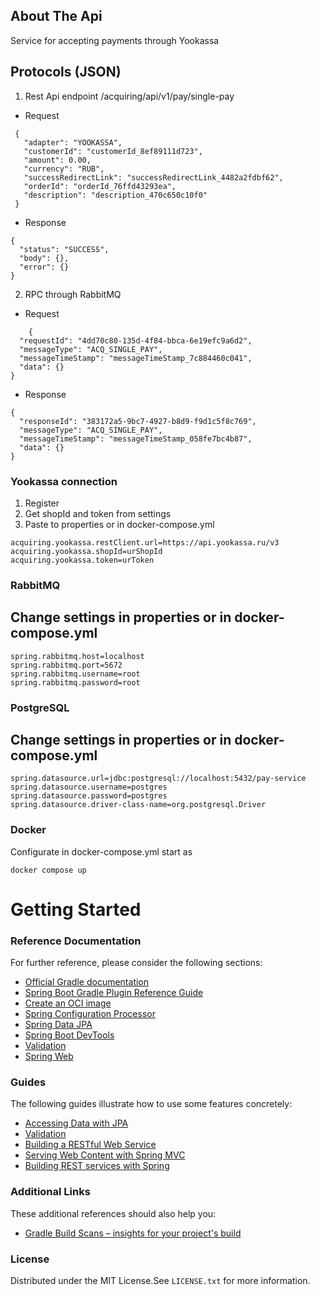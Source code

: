 ## About The Api

Service for accepting payments through Yookassa

## Protocols (JSON)
1) Rest Api endpoint /acquiring/api/v1/pay/single-pay
 * Request
 ```
  {
    "adapter": "YOOKASSA",
    "customerId": "customerId_8ef89111d723",
    "amount": 0.00,
    "currency": "RUB",
    "successRedirectLink": "successRedirectLink_4482a2fdbf62",
    "orderId": "orderId_76ffd43293ea",
    "description": "description_470c650c10f0"
  }
 ```
* Response
```
{
  "status": "SUCCESS",
  "body": {},
  "error": {}
}
```
2) RPC through RabbitMQ
  * Request
```
    {
  "requestId": "4dd70c80-135d-4f84-bbca-6e19efc9a6d2",
  "messageType": "ACQ_SINGLE_PAY",
  "messageTimeStamp": "messageTimeStamp_7c884460c041",
  "data": {}
}
```
* Response
```
{
  "responseId": "383172a5-9bc7-4927-b8d9-f9d1c5f8c769",
  "messageType": "ACQ_SINGLE_PAY",
  "messageTimeStamp": "messageTimeStamp_058fe7bc4b87",
  "data": {}
}
```

### Yookassa connection
1) Register
2) Get shopId and token from settings
3) Paste to properties or in docker-compose.yml 
 ```
acquiring.yookassa.restClient.url=https://api.yookassa.ru/v3
acquiring.yookassa.shopId=urShopId
acquiring.yookassa.token=urToken
```

### RabbitMQ
 ## Change settings in properties or in docker-compose.yml 
```
spring.rabbitmq.host=localhost
spring.rabbitmq.port=5672
spring.rabbitmq.username=root
spring.rabbitmq.password=root
```

### PostgreSQL
  ## Change settings in properties or in docker-compose.yml 
```
spring.datasource.url=jdbc:postgresql://localhost:5432/pay-service
spring.datasource.username=postgres
spring.datasource.password=postgres
spring.datasource.driver-class-name=org.postgresql.Driver
```

### Docker 
Configurate in docker-compose.yml start as 
```
docker compose up
```

# Getting Started

### Reference Documentation

For further reference, please consider the following sections:

* [Official Gradle documentation](https://docs.gradle.org)
* [Spring Boot Gradle Plugin Reference Guide](https://docs.spring.io/spring-boot/docs/3.2.4/gradle-plugin/reference/html/)
* [Create an OCI image](https://docs.spring.io/spring-boot/docs/3.2.4/gradle-plugin/reference/html/#build-image)
* [Spring Configuration Processor](https://docs.spring.io/spring-boot/docs/3.2.4/reference/htmlsingle/index.html#appendix.configuration-metadata.annotation-processor)
* [Spring Data JPA](https://docs.spring.io/spring-boot/docs/3.2.4/reference/htmlsingle/index.html#data.sql.jpa-and-spring-data)
* [Spring Boot DevTools](https://docs.spring.io/spring-boot/docs/3.2.4/reference/htmlsingle/index.html#using.devtools)
* [Validation](https://docs.spring.io/spring-boot/docs/3.2.4/reference/htmlsingle/index.html#io.validation)
* [Spring Web](https://docs.spring.io/spring-boot/docs/3.2.4/reference/htmlsingle/index.html#web)

### Guides

The following guides illustrate how to use some features concretely:

* [Accessing Data with JPA](https://spring.io/guides/gs/accessing-data-jpa/)
* [Validation](https://spring.io/guides/gs/validating-form-input/)
* [Building a RESTful Web Service](https://spring.io/guides/gs/rest-service/)
* [Serving Web Content with Spring MVC](https://spring.io/guides/gs/serving-web-content/)
* [Building REST services with Spring](https://spring.io/guides/tutorials/rest/)

### Additional Links

These additional references should also help you:

* [Gradle Build Scans – insights for your project's build](https://scans.gradle.com#gradle)

### License

Distributed under the MIT License.See `LICENSE.txt` for more information.
